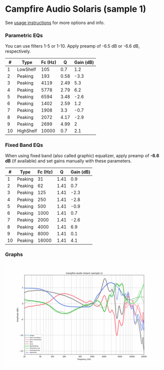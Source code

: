 # Campfire Audio Solaris (sample 1)
See [usage instructions](https://github.com/jaakkopasanen/AutoEq#usage) for more options and info.

### Parametric EQs
You can use filters 1-5 or 1-10. Apply preamp of -6.5 dB or -6.6 dB, respectively.

|   # | Type      |   Fc (Hz) |    Q |   Gain (dB) |
|-----|-----------|-----------|------|-------------|
|   1 | LowShelf  |       105 | 0.7  |         1.2 |
|   2 | Peaking   |       193 | 0.58 |        -3.3 |
|   3 | Peaking   |      4119 | 2.49 |         5.3 |
|   4 | Peaking   |      5778 | 2.79 |         6.2 |
|   5 | Peaking   |      6594 | 3.48 |        -2.6 |
|   6 | Peaking   |      1402 | 2.59 |         1.2 |
|   7 | Peaking   |      1908 | 3.3  |        -0.7 |
|   8 | Peaking   |      2072 | 4.17 |        -2.9 |
|   9 | Peaking   |      2699 | 4.99 |         2   |
|  10 | HighShelf |     10000 | 0.7  |         2.1 |

### Fixed Band EQs
When using fixed band (also called graphic) equalizer, apply preamp of **-6.6 dB** (if available) and set gains manually with these parameters.

|   # | Type    |   Fc (Hz) |    Q |   Gain (dB) |
|-----|---------|-----------|------|-------------|
|   1 | Peaking |        31 | 1.41 |         0.9 |
|   2 | Peaking |        62 | 1.41 |         0.7 |
|   3 | Peaking |       125 | 1.41 |        -2.3 |
|   4 | Peaking |       250 | 1.41 |        -2.8 |
|   5 | Peaking |       500 | 1.41 |        -0.9 |
|   6 | Peaking |      1000 | 1.41 |         0.7 |
|   7 | Peaking |      2000 | 1.41 |        -2.6 |
|   8 | Peaking |      4000 | 1.41 |         6.9 |
|   9 | Peaking |      8000 | 1.41 |         0.1 |
|  10 | Peaking |     16000 | 1.41 |         4.1 |

### Graphs
![](./Campfire%20Audio%20Solaris%20(sample%201).png)
